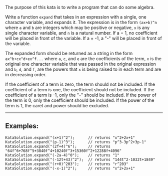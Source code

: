 <p>The purpose of this kata is to write a program that can do some algebra.</p>
<p>Write a function <code>expand</code> that takes in an expression with a single, one character variable, and expands it. The expression is in the form <code>(ax+b)^n</code> where <code>a</code> and <code>b</code> are integers which may be positive or negative, <code>x</code> is any single character variable, and <code>n</code> is a natural number. If a = 1, no coefficient will be placed in front of the variable. If a = -1, a "-" will be placed in front of the variable. </p>
<p>The expanded form should be returned as a string in the form <code>ax^b+cx^d+ex^f...</code> where <code>a</code>, <code>c</code>, and <code>e</code> are the coefficients of the term, <code>x</code> is the original one character variable that was passed in the original expression and <code>b</code>, <code>d</code>, and <code>f</code>, are the powers that <code>x</code> is being raised to in each term and are in decreasing order.</p>
<p>If the coefficient of a term is zero, the term should not be included. If the coefficient of a term is one, the coefficient should not be included. If the coefficient of a term is -1, only the "-" should be included. If the power of the term is 0, only the coefficient should be included. If the power of the term is 1, the caret and power should be excluded.</p>
<hr>
<h2 id="examples">Examples:</h2>
<pre style="display: none;"><code class="language-javascript"><span class="cm-variable">expand</span>(<span class="cm-string">"(x+1)^2"</span>);      <span class="cm-comment">// returns "x^2+2x+1"</span>
<span class="cm-variable">expand</span>(<span class="cm-string">"(p-1)^3"</span>);      <span class="cm-comment">// returns "p^3-3p^2+3p-1"</span>
<span class="cm-variable">expand</span>(<span class="cm-string">"(2f+4)^6"</span>);     <span class="cm-comment">// returns "64f^6+768f^5+3840f^4+10240f^3+15360f^2+12288f+4096"</span>
<span class="cm-variable">expand</span>(<span class="cm-string">"(-2a-4)^0"</span>);    <span class="cm-comment">// returns "1"</span>
<span class="cm-variable">expand</span>(<span class="cm-string">"(-12t+43)^2"</span>);  <span class="cm-comment">// returns "144t^2-1032t+1849"</span>
<span class="cm-variable">expand</span>(<span class="cm-string">"(r+0)^203"</span>);    <span class="cm-comment">// returns "r^203"</span>
<span class="cm-variable">expand</span>(<span class="cm-string">"(-x-1)^2"</span>);     <span class="cm-comment">// returns "x^2+2x+1"</span>
</code></pre>
<pre style="display: none;"><code class="language-python"><span class="cm-variable">expand</span>(<span class="cm-string">"(x+1)^2"</span>)      <span class="cm-comment"># returns "x^2+2x+1"</span>
<span class="cm-variable">expand</span>(<span class="cm-string">"(p-1)^3"</span>)      <span class="cm-comment"># returns "p^3-3p^2+3p-1"</span>
<span class="cm-variable">expand</span>(<span class="cm-string">"(2f+4)^6"</span>)     <span class="cm-comment"># returns "64f^6+768f^5+3840f^4+10240f^3+15360f^2+12288f+4096"</span>
<span class="cm-variable">expand</span>(<span class="cm-string">"(-2a-4)^0"</span>)    <span class="cm-comment"># returns "1"</span>
<span class="cm-variable">expand</span>(<span class="cm-string">"(-12t+43)^2"</span>)  <span class="cm-comment"># returns "144t^2-1032t+1849"</span>
<span class="cm-variable">expand</span>(<span class="cm-string">"(r+0)^203"</span>)    <span class="cm-comment"># returns "r^203"</span>
<span class="cm-variable">expand</span>(<span class="cm-string">"(-x-1)^2"</span>)     <span class="cm-comment"># returns "x^2+2x+1"</span>
</code></pre>
<pre><code class="language-java"><span class="cm-variable">KataSolution</span>.<span class="cm-variable">expand</span>(<span class="cm-string">"(x+1)^2"</span>);      <span class="cm-comment">// returns "x^2+2x+1"</span>
<span class="cm-variable">KataSolution</span>.<span class="cm-variable">expand</span>(<span class="cm-string">"(p-1)^3"</span>);      <span class="cm-comment">// returns "p^3-3p^2+3p-1"</span>
<span class="cm-variable">KataSolution</span>.<span class="cm-variable">expand</span>(<span class="cm-string">"(2f+4)^6"</span>);     <span class="cm-comment">// returns "64f^6+768f^5+3840f^4+10240f^3+15360f^2+12288f+4096"</span>
<span class="cm-variable">KataSolution</span>.<span class="cm-variable">expand</span>(<span class="cm-string">"(-2a-4)^0"</span>);    <span class="cm-comment">// returns "1"</span>
<span class="cm-variable">KataSolution</span>.<span class="cm-variable">expand</span>(<span class="cm-string">"(-12t+43)^2"</span>);  <span class="cm-comment">// returns "144t^2-1032t+1849"</span>
<span class="cm-variable">KataSolution</span>.<span class="cm-variable">expand</span>(<span class="cm-string">"(r+0)^203"</span>);    <span class="cm-comment">// returns "r^203"</span>
<span class="cm-variable">KataSolution</span>.<span class="cm-variable">expand</span>(<span class="cm-string">"(-x-1)^2"</span>);     <span class="cm-comment">// returns "x^2+2x+1"</span>
</code></pre>
<pre style="display: none;"><code class="language-csharp"><span class="cm-variable">KataSolution</span>.<span class="cm-variable">Expand</span>(<span class="cm-string">"(x+1)^2"</span>);      <span class="cm-comment">// returns "x^2+2x+1"</span>
<span class="cm-variable">KataSolution</span>.<span class="cm-variable">Expand</span>(<span class="cm-string">"(p-1)^3"</span>);      <span class="cm-comment">// returns "p^3-3p^2+3p-1"</span>
<span class="cm-variable">KataSolution</span>.<span class="cm-variable">Expand</span>(<span class="cm-string">"(2f+4)^6"</span>);     <span class="cm-comment">// returns "64f^6+768f^5+3840f^4+10240f^3+15360f^2+12288f+4096"</span>
<span class="cm-variable">KataSolution</span>.<span class="cm-variable">Expand</span>(<span class="cm-string">"(-2a-4)^0"</span>);    <span class="cm-comment">// returns "1"</span>
<span class="cm-variable">KataSolution</span>.<span class="cm-variable">Expand</span>(<span class="cm-string">"(-12t+43)^2"</span>);  <span class="cm-comment">// returns "144t^2-1032t+1849"</span>
<span class="cm-variable">KataSolution</span>.<span class="cm-variable">Expand</span>(<span class="cm-string">"(r+0)^203"</span>);    <span class="cm-comment">// returns "r^203"</span>
<span class="cm-variable">KataSolution</span>.<span class="cm-variable">Expand</span>(<span class="cm-string">"(-x-1)^2"</span>);     <span class="cm-comment">// returns "x^2+2x+1"</span>
</code></pre>
<pre style="display: none;"><code class="language-ruby"><span class="cm-variable">expand</span>(<span class="cm-string">"(x+1)^2"</span>)      <span class="cm-comment"># returns "x^2+2x+1"</span>
<span class="cm-variable">expand</span>(<span class="cm-string">"(p-1)^3"</span>)      <span class="cm-comment"># returns "p^3-3p^2+3p-1"</span>
<span class="cm-variable">expand</span>(<span class="cm-string">"(2f+4)^6"</span>)     <span class="cm-comment"># returns "64f^6+768f^5+3840f^4+10240f^3+15360f^2+12288f+4096"</span>
<span class="cm-variable">expand</span>(<span class="cm-string">"(-2a-4)^0"</span>)    <span class="cm-comment"># returns "1"</span>
<span class="cm-variable">expand</span>(<span class="cm-string">"(-12t+43)^2"</span>)  <span class="cm-comment"># returns "144t^2-1032t+1849"</span>
<span class="cm-variable">expand</span>(<span class="cm-string">"(r+0)^203"</span>)    <span class="cm-comment"># returns "r^203"</span>
<span class="cm-variable">expand</span>(<span class="cm-string">"(-x-1)^2"</span>)     <span class="cm-comment"># returns "x^2+2x+1"</span>
</code></pre>
<pre style="display: none;"><code class="language-scala"><span class="cm-variable">BinomialExpansion</span>.<span class="cm-variable">expand</span>(<span class="cm-string">"(x+1)^2"</span>)      <span class="cm-comment">// returns "x^2+2x+1"</span>
<span class="cm-variable">BinomialExpansion</span>.<span class="cm-variable">expand</span>(<span class="cm-string">"(p-1)^3"</span>)      <span class="cm-comment">// returns "p^3-3p^2+3p-1"</span>
<span class="cm-variable">BinomialExpansion</span>.<span class="cm-variable">expand</span>(<span class="cm-string">"(2f+4)^6"</span>)     <span class="cm-comment">// returns "64f^6+768f^5+3840f^4+10240f^3+15360f^2+12288f+4096"</span>
<span class="cm-variable">BinomialExpansion</span>.<span class="cm-variable">expand</span>(<span class="cm-string">"(-2a-4)^0"</span>)    <span class="cm-comment">// returns "1"</span>
<span class="cm-variable">BinomialExpansion</span>.<span class="cm-variable">expand</span>(<span class="cm-string">"(-12t+43)^2"</span>)  <span class="cm-comment">// returns "144t^2-1032t+1849"</span>
<span class="cm-variable">BinomialExpansion</span>.<span class="cm-variable">expand</span>(<span class="cm-string">"(r+0)^203"</span>)    <span class="cm-comment">// returns "r^203"</span>
<span class="cm-variable">BinomialExpansion</span>.<span class="cm-variable">expand</span>(<span class="cm-string">"(-x-1)^2"</span>)     <span class="cm-comment">// returns "x^2+2x+1"</span>
</code></pre>
<pre style="display: none;"><code class="language-rust"><span class="cm-variable">expand</span>(<span class="cm-string">"</span><span class="cm-string">(x+1)^2</span><span class="cm-string">"</span>);      <span class="cm-comment">// returns "x^2+2x+1"</span>
<span class="cm-variable">expand</span>(<span class="cm-string">"</span><span class="cm-string">(p-1)^3</span><span class="cm-string">"</span>);      <span class="cm-comment">// returns "p^3-3p^2+3p-1"</span>
<span class="cm-variable">expand</span>(<span class="cm-string">"</span><span class="cm-string">(2f+4)^6</span><span class="cm-string">"</span>);     <span class="cm-comment">// returns "64f^6+768f^5+3840f^4+10240f^3+15360f^2+12288f+4096"</span>
<span class="cm-variable">expand</span>(<span class="cm-string">"</span><span class="cm-string">(-2a-4)^0</span><span class="cm-string">"</span>);    <span class="cm-comment">// returns "1"</span>
<span class="cm-variable">expand</span>(<span class="cm-string">"</span><span class="cm-string">(-12t+43)^2</span><span class="cm-string">"</span>);  <span class="cm-comment">// returns "144t^2-1032t+1849"</span>
<span class="cm-variable">expand</span>(<span class="cm-string">"</span><span class="cm-string">(r+0)^203</span><span class="cm-string">"</span>);    <span class="cm-comment">// returns "r^203"</span>
<span class="cm-variable">expand</span>(<span class="cm-string">"</span><span class="cm-string">(-x-1)^2</span><span class="cm-string">"</span>);     <span class="cm-comment">// returns "x^2+2x+1"</span>
</code></pre>
<pre style="display: none;"><code class="language-prolog"><span class="cm-graphic">?-</span><span class="cm-comment"> </span><span class="cm-atom">expand</span><span class="cm-paren">(</span><span class="cm-string">"</span><span class="cm-string">(</span><span class="cm-string">x</span><span class="cm-string">+</span><span class="cm-string">1</span><span class="cm-string">)</span><span class="cm-string">^</span><span class="cm-string">2</span><span class="cm-string">"</span><span class="cm-paren">,</span><span class="cm-comment"> </span><span class="cm-variable">Expanded</span><span class="cm-paren">)</span><span class="cm-graphic">.</span>
<span class="cm-variable">Expanded</span><span class="cm-comment"> </span><span class="cm-graphic">=</span><span class="cm-comment"> </span><span class="cm-string">"</span><span class="cm-string">x</span><span class="cm-string">^</span><span class="cm-string">2</span><span class="cm-string">+</span><span class="cm-string">2</span><span class="cm-string">x</span><span class="cm-string">+</span><span class="cm-string">1</span><span class="cm-string">"</span><span class="cm-graphic">.</span>

<span class="cm-graphic">?-</span><span class="cm-comment"> </span><span class="cm-atom">expand</span><span class="cm-paren">(</span><span class="cm-string">"</span><span class="cm-string">(</span><span class="cm-string">p</span><span class="cm-string">-</span><span class="cm-string">1</span><span class="cm-string">)</span><span class="cm-string">^</span><span class="cm-string">3</span><span class="cm-string">"</span><span class="cm-paren">,</span><span class="cm-comment"> </span><span class="cm-variable">Expanded</span><span class="cm-paren">)</span><span class="cm-graphic">.</span>
<span class="cm-variable">Expanded</span><span class="cm-comment"> </span><span class="cm-graphic">=</span><span class="cm-comment"> </span><span class="cm-string">"</span><span class="cm-string">p</span><span class="cm-string">^</span><span class="cm-string">3</span><span class="cm-string">-</span><span class="cm-string">3</span><span class="cm-string">p</span><span class="cm-string">^</span><span class="cm-string">2</span><span class="cm-string">+</span><span class="cm-string">3</span><span class="cm-string">p</span><span class="cm-string">-</span><span class="cm-string">1</span><span class="cm-string">"</span><span class="cm-graphic">.</span>

<span class="cm-graphic">?-</span><span class="cm-comment"> </span><span class="cm-atom">expand</span><span class="cm-paren">(</span><span class="cm-string">"</span><span class="cm-string">(</span><span class="cm-string">2</span><span class="cm-string">f</span><span class="cm-string">+</span><span class="cm-string">4</span><span class="cm-string">)</span><span class="cm-string">^</span><span class="cm-string">6</span><span class="cm-string">"</span><span class="cm-paren">,</span><span class="cm-comment"> </span><span class="cm-variable">Expanded</span><span class="cm-paren">)</span><span class="cm-graphic">.</span>
<span class="cm-variable">Expanded</span><span class="cm-comment"> </span><span class="cm-graphic">=</span><span class="cm-comment"> </span><span class="cm-string">"</span><span class="cm-string">6</span><span class="cm-string">4</span><span class="cm-string">f</span><span class="cm-string">^</span><span class="cm-string">6</span><span class="cm-string">+</span><span class="cm-string">7</span><span class="cm-string">6</span><span class="cm-string">8</span><span class="cm-string">f</span><span class="cm-string">^</span><span class="cm-string">5</span><span class="cm-string">+</span><span class="cm-string">3</span><span class="cm-string">8</span><span class="cm-string">4</span><span class="cm-string">0</span><span class="cm-string">f</span><span class="cm-string">^</span><span class="cm-string">4</span><span class="cm-string">+</span><span class="cm-string">1</span><span class="cm-string">0</span><span class="cm-string">2</span><span class="cm-string">4</span><span class="cm-string">0</span><span class="cm-string">f</span><span class="cm-string">^</span><span class="cm-string">3</span><span class="cm-string">+</span><span class="cm-string">1</span><span class="cm-string">5</span><span class="cm-string">3</span><span class="cm-string">6</span><span class="cm-string">0</span><span class="cm-string">f</span><span class="cm-string">^</span><span class="cm-string">2</span><span class="cm-string">+</span><span class="cm-string">1</span><span class="cm-string">2</span><span class="cm-string">2</span><span class="cm-string">8</span><span class="cm-string">8</span><span class="cm-string">f</span><span class="cm-string">+</span><span class="cm-string">4</span><span class="cm-string">0</span><span class="cm-string">9</span><span class="cm-string">6</span><span class="cm-string">"</span><span class="cm-graphic">.</span>

<span class="cm-graphic">?-</span><span class="cm-comment"> </span><span class="cm-atom">expand</span><span class="cm-paren">(</span><span class="cm-string">"</span><span class="cm-string">(</span><span class="cm-string">-</span><span class="cm-string">2</span><span class="cm-string">a</span><span class="cm-string">-</span><span class="cm-string">4</span><span class="cm-string">)</span><span class="cm-string">^</span><span class="cm-string">0</span><span class="cm-string">"</span><span class="cm-paren">,</span><span class="cm-comment"> </span><span class="cm-variable">Expanded</span><span class="cm-paren">)</span><span class="cm-graphic">.</span>
<span class="cm-variable">Expanded</span><span class="cm-comment"> </span><span class="cm-graphic">=</span><span class="cm-comment"> </span><span class="cm-string">"</span><span class="cm-string">1</span><span class="cm-string">"</span><span class="cm-graphic">.</span>

<span class="cm-graphic">?-</span><span class="cm-comment"> </span><span class="cm-atom">expand</span><span class="cm-paren">(</span><span class="cm-string">"</span><span class="cm-string">(</span><span class="cm-string">-</span><span class="cm-string">1</span><span class="cm-string">2</span><span class="cm-string">t</span><span class="cm-string">+</span><span class="cm-string">4</span><span class="cm-string">3</span><span class="cm-string">)</span><span class="cm-string">^</span><span class="cm-string">2</span><span class="cm-string">"</span><span class="cm-paren">,</span><span class="cm-comment"> </span><span class="cm-variable">Expanded</span><span class="cm-paren">)</span><span class="cm-graphic">.</span>
<span class="cm-variable">Expanded</span><span class="cm-comment"> </span><span class="cm-graphic">=</span><span class="cm-comment"> </span><span class="cm-string">"</span><span class="cm-string">1</span><span class="cm-string">4</span><span class="cm-string">4</span><span class="cm-string">t</span><span class="cm-string">^</span><span class="cm-string">2</span><span class="cm-string">-</span><span class="cm-string">1</span><span class="cm-string">0</span><span class="cm-string">3</span><span class="cm-string">2</span><span class="cm-string">t</span><span class="cm-string">+</span><span class="cm-string">1</span><span class="cm-string">8</span><span class="cm-string">4</span><span class="cm-string">9</span><span class="cm-string">"</span><span class="cm-graphic">.</span>

<span class="cm-graphic">?-</span><span class="cm-comment"> </span><span class="cm-atom">expand</span><span class="cm-paren">(</span><span class="cm-string">"</span><span class="cm-string">(</span><span class="cm-string">r</span><span class="cm-string">+</span><span class="cm-string">0</span><span class="cm-string">)</span><span class="cm-string">^</span><span class="cm-string">2</span><span class="cm-string">0</span><span class="cm-string">3</span><span class="cm-string">,</span><span class="cm-string"> </span><span class="cm-string">E</span><span class="cm-string">x</span><span class="cm-string">p</span><span class="cm-string">a</span><span class="cm-string">n</span><span class="cm-string">d</span><span class="cm-string">e</span><span class="cm-string">d</span><span class="cm-string">"</span><span class="cm-paren">)</span><span class="cm-graphic">.</span>
<span class="cm-variable">Expanded</span><span class="cm-comment"> </span><span class="cm-graphic">=</span><span class="cm-comment"> </span><span class="cm-string">"</span><span class="cm-string">r</span><span class="cm-string">^</span><span class="cm-string">2</span><span class="cm-string">0</span><span class="cm-string">3</span><span class="cm-string">"</span><span class="cm-graphic">.</span>

<span class="cm-graphic">?-</span><span class="cm-comment"> </span><span class="cm-atom">expand</span><span class="cm-paren">(</span><span class="cm-string">"</span><span class="cm-string">(</span><span class="cm-string">-</span><span class="cm-string">x</span><span class="cm-string">-</span><span class="cm-string">1</span><span class="cm-string">)</span><span class="cm-string">^</span><span class="cm-string">2</span><span class="cm-string">"</span><span class="cm-paren">,</span><span class="cm-comment"> </span><span class="cm-variable">Expanded</span><span class="cm-paren">)</span><span class="cm-graphic">.</span>
<span class="cm-variable">Expanded</span><span class="cm-comment"> </span><span class="cm-graphic">=</span><span class="cm-comment"> </span><span class="cm-string">"</span><span class="cm-string">x</span><span class="cm-string">^</span><span class="cm-string">2</span><span class="cm-string">+</span><span class="cm-string">2</span><span class="cm-string">x</span><span class="cm-string">+</span><span class="cm-string">1</span><span class="cm-string">"</span><span class="cm-graphic">.</span>
</code></pre>
